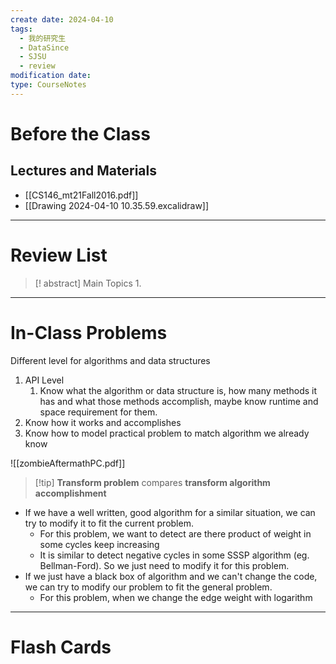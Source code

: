 ```yaml
---
create date: 2024-04-10
tags:
  - 我的研究生
  - DataSince
  - SJSU
  - review
modification date: 
type: CourseNotes
---
```

# Before the Class
## Lectures and Materials
- [[CS146_mt21Fall2016.pdf]]
- [[Drawing 2024-04-10 10.35.59.excalidraw]]
---
# Review List
>[! abstract] Main Topics
>1. 

---
# In-Class Problems
Different level for algorithms and data structures
1. API Level
	1. Know what the algorithm or data structure is, how many methods it has and what those methods accomplish, maybe know runtime and space requirement for them. 
2. Know how it works and accomplishes
3. Know how to model practical problem to match algorithm we already know

![[zombieAftermathPC.pdf]]
>[!tip] **Transform problem** compares **transform algorithm accomplishment**
- If we have a well written, good algorithm for a similar situation, we can try to modify it to fit the current problem.
	- For this problem, we want to detect are there product of weight in some cycles keep increasing
	- It is similar to detect negative cycles in some SSSP algorithm (eg. Bellman-Ford). So we just need to modify it for this problem.
- If we just have a black box of algorithm and we can't change the code, we can try to modify our problem to fit the general problem. 
	- For this problem, when we change the edge weight with logarithm

---
# Flash Cards
